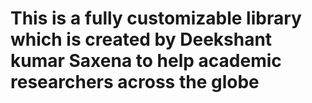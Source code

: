 
# This is a fully customizable library which is created by Deekshant kumar Saxena to help academic researchers across the globe